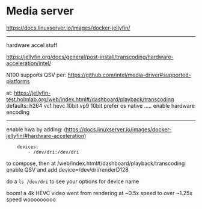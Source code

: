 # Media server

https://docs.linuxserver.io/images/docker-jellyfin/

---

hardware accel stuff

https://jellyfin.org/docs/general/post-install/transcoding/hardware-acceleration/intel/

N100 supports QSV per: https://github.com/intel/media-driver#supported-platforms

at: https://jellyfin-test.holmlab.org/web/index.html#/dashboard/playback/transcoding
defaults:
h264
vc1
hevc 10bit
vp9 10bit
prefer os native .....
enable hardware encoding

---

enable hwa by adding: (https://docs.linuxserver.io/images/docker-jellyfin/#hardware-acceleration)

        devices:
            - /dev/dri:/dev/dri
 
to compose, then at /web/index.html#/dashboard/playback/transcoding enable QSV and add device=/dev/dri/renderD128

do a `ls /dev/dri` to see your options for device name

boom! a 4k HEVC video went from rendering at ~0.5x speed to over ~1.25x speed wooooooooo